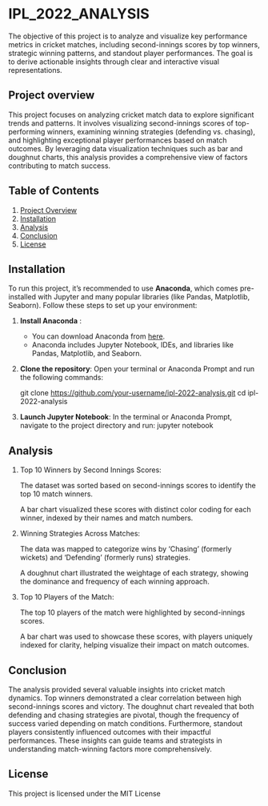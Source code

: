 # IPL_2022_ANALYSIS
The objective of this project is to analyze and visualize key performance metrics in cricket matches, including second-innings scores by top winners, strategic winning patterns, and standout player performances. The goal is to derive actionable insights through clear and interactive visual representations.

## Project overview
This project focuses on analyzing cricket match data to explore significant trends and patterns. It involves visualizing second-innings scores of top-performing winners, examining winning strategies (defending vs. chasing), and highlighting exceptional player performances based on match outcomes. By leveraging data visualization techniques such as bar and doughnut charts, this analysis provides a comprehensive view of factors contributing to match success.


## Table of Contents
1. [Project Overview](#project-overview)
2. [Installation](#installation)
3. [Analysis](#analysis)  
4. [Conclusion](#conclusion)
5. [License](#license)





## Installation

To run this project, it’s recommended to use **Anaconda**, which comes pre-installed with Jupyter and many popular libraries (like Pandas, Matplotlib, Seaborn). Follow these steps to set up your environment:

1. **Install Anaconda** :
   - You can download Anaconda from [here](https://www.anaconda.com/products/individual). 
   - Anaconda includes Jupyter Notebook, IDEs, and libraries like Pandas, Matplotlib, and Seaborn.
  


2. **Clone the repository**:
    Open your terminal or Anaconda Prompt and run the following commands:

   git clone https://github.com/your-username/ipl-2022-analysis.git
   cd ipl-2022-analysis



3. **Launch Jupyter Notebook**:
   In the terminal or Anaconda Prompt, navigate to the project directory and run:
   jupyter notebook




## Analysis 

1. Top 10 Winners by Second Innings Scores:

   The dataset was sorted based on second-innings scores to identify the top 10 match winners.

   A bar chart visualized these scores with distinct color coding for each winner, indexed by their names and match numbers.


2. Winning Strategies Across Matches:

   The data was mapped to categorize wins by ‘Chasing’ (formerly wickets) and ‘Defending’ (formerly runs) strategies.

   A doughnut chart illustrated the weightage of each strategy, showing the dominance and frequency of each winning approach.


3. Top 10 Players of the Match:

   The top 10 players of the match were highlighted by second-innings scores.

   A bar chart was used to showcase these scores, with players uniquely indexed for clarity, helping visualize their impact on match outcomes.




## Conclusion
The analysis provided several valuable insights into cricket match dynamics. Top winners demonstrated a clear correlation between high second-innings scores and victory. The doughnut chart revealed that both defending and chasing strategies are pivotal, though the frequency of success varied depending on match conditions. Furthermore, standout players consistently influenced outcomes with their impactful performances. These insights can guide teams and strategists in understanding match-winning factors more comprehensively.



## License 
This project is licensed under the MIT License 
